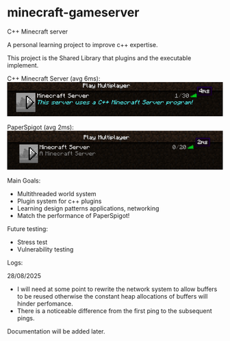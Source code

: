 # minecraft-gameserver
C++ Minecraft server

A personal learning project to improve c++ expertise. 

This project is the Shared Library that plugins and the executable implement.

C++ Minecraft Server (avg 6ms):
![img_2.png](img_2.png)

PaperSpigot (avg 2ms):
![img_1.png](img_1.png)

Main Goals:

- Multithreaded world system
- Plugin system for c++ plugins
- Learning design patterns applications, networking 
- Match the performance of PaperSpigot!

Future testing:

- Stress test
- Vulnerability testing


Logs:

28/08/2025
- I will need at some point to rewrite the network system to allow buffers to be reused otherwise the constant heap allocations of buffers will hinder perfomance.
- There is a noticeable difference from the first ping to the subsequent pings.


Documentation will be added later.
